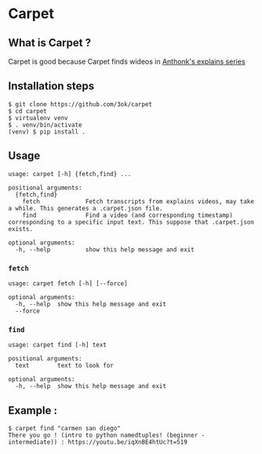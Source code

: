 # Carpet

## What is Carpet ?

Carpet is good because Carpet finds wideos in [Anthonk's explains series](https://www.youtube.com/playlist?list=PLWBKAf81pmOaP9naRiNAqug6EBnkPakvY)

## Installation steps

```console
$ git clone https://github.com/3ok/carpet
$ cd carpet
$ virtualenv venv
$ . venv/bin/activate
(venv) $ pip install . 
```

## Usage

```console
usage: carpet [-h] {fetch,find} ...

positional arguments:
  {fetch,find}
    fetch             Fetch transcripts from explains videos, may take a while. This generates a .carpet.json file.
    find              Find a video (and corresponding timestamp) corresponding to a specific input text. This suppose that .carpet.json exists.

optional arguments:
  -h, --help          show this help message and exit
```

### `fetch`

```console
usage: carpet fetch [-h] [--force]

optional arguments:
  -h, --help  show this help message and exit
  --force
```

### `find`

```console
usage: carpet find [-h] text

positional arguments:
  text        text to look for

optional arguments:
  -h, --help  show this help message and exit
```

## Example :

```console
$ carpet find "carmen san diego"
There you go ! (intro to python namedtuples! (beginner - intermediate)) : https://youtu.be/iqXnBE4htUc?t=519
```